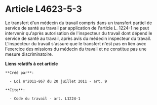 # Article L4623-5-3

Le transfert d'un médecin du travail compris dans un transfert partiel de service de santé au travail par application de
l'article L. 1224-1 ne peut intervenir qu'après autorisation de l'inspecteur du travail dont dépend le service de santé au
travail, après avis du médecin inspecteur du travail. L'inspecteur du travail s'assure que le transfert n'est pas en lien
avec l'exercice des missions du médecin du travail et ne constitue pas une mesure discriminatoire.

**Liens relatifs à cet article**

	**Créé par**:

	  - Loi n°2011-867 du 20 juillet 2011 - art. 9

	**Cite**:

	  - Code du travail - art. L1224-1
